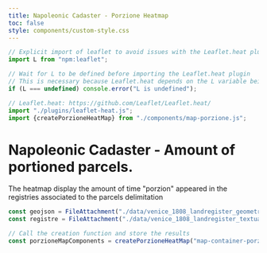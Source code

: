 ```yaml
---
title: Napoleonic Cadaster - Porzione Heatmap
toc: false
style: components/custom-style.css
---
```


```js
// Explicit import of leaflet to avoid issues with the Leaflet.heat plugin
import L from "npm:leaflet";
```

```js
// Wait for L to be defined before importing the Leaflet.heat plugin
// This is necessary because Leaflet.heat depends on the L variable being defined
if (L === undefined) console.error("L is undefined");

// Leaflet.heat: https://github.com/Leaflet/Leaflet.heat/
import "./plugins/leaflet-heat.js";
import {createPorzioneHeatMap} from "./components/map-porzione.js";
```

# Napoleonic Cadaster - Amount of portioned parcels.
The heatmap display the amount of time "porzion" appeared in the registries associated to the parcels delimitation

```js
const geojson = FileAttachment("./data/venice_1808_landregister_geometries.geojson").json();
const registre = FileAttachment("./data/venice_1808_landregister_textual_entries.json").json();
```

<!-- Create the map container -->
<div id="map-container-porzione-hm" class="map-component"></div>

```js
// Call the creation function and store the results
const porzioneMapComponents = createPorzioneHeatMap("map-container-porzione-hm", geojson, registre);
```
